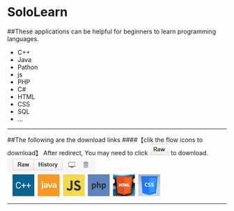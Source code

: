# SoloLearn
##These applications can be helpful for beginners to learn programming languages.
* C++
* Java
* Pathon
* js
* PHP
* C#
* HTML
* CSS
* SQL
* ...

--------------
##The following are the download links
####【clik the flow icons to download】
 After redirect, You may need to click ![](download2.PNG) to download.  ![](download.PNG) <br/>
&nbsp;&nbsp;
<a href="cplus.apk" target="_blank"><img src="https://github.com/lvze1992/SoloLearn/blob/master/1051.png" width="50px" height="50px"/></a>&nbsp;
<a href="http://www.baidu.com"><img src="https://raw.githubusercontent.com/lvze1992/SoloLearn/master/1068.png" width="50px" height="50px"/></a>&nbsp;
<a href="http://www.baidu.com"><img src="1024.png" width="50px" height="50px"/></a>&nbsp;
<a href="http://www.baidu.com"><img src="1059.png" width="50px" height="50px"/></a>&nbsp;
<a href="http://www.baidu.com"><img src="1014.png" width="50px" height="50px"/></a>&nbsp;
<a href="http://www.baidu.com"><img src="1023.png" width="50px" height="50px"/></a>

-------------

